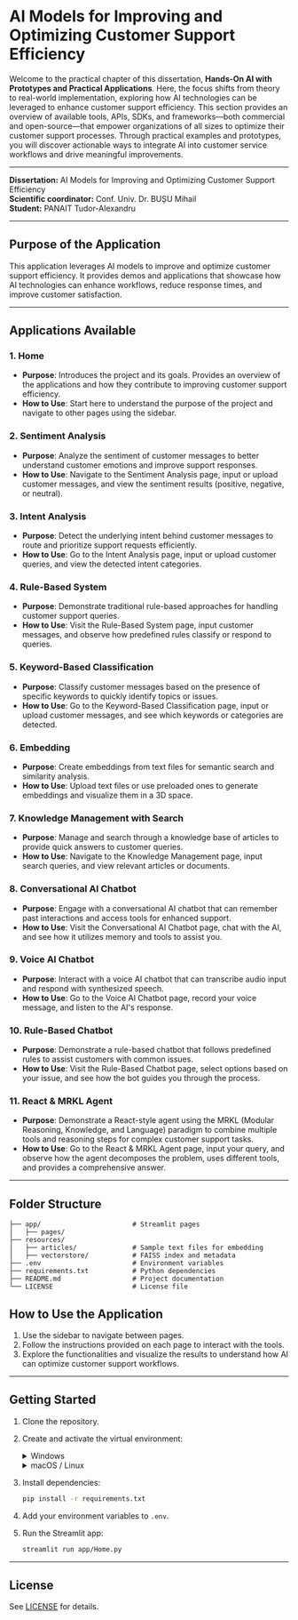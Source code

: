 # AI Models for Improving and Optimizing Customer Support Efficiency

Welcome to the practical chapter of this dissertation, **Hands-On AI with Prototypes and Practical Applications**. Here, the focus shifts from theory to real-world implementation, exploring how AI technologies can be leveraged to enhance customer support efficiency. This section provides an overview of available tools, APIs, SDKs, and frameworks—both commercial and open-source—that empower organizations of all sizes to optimize their customer support processes. Through practical examples and prototypes, you will discover actionable ways to integrate AI into customer service workflows and drive meaningful improvements.

---

**Dissertation:** AI Models for Improving and Optimizing Customer Support Efficiency  
**Scientific coordinator:** Conf. Univ. Dr. BUȘU Mihail  
**Student:** PANAIT Tudor-Alexandru

---

## Purpose of the Application

This application leverages AI models to improve and optimize customer support efficiency. It provides demos and applications that showcase how AI technologies can enhance workflows, reduce response times, and improve customer satisfaction.

---

## Applications Available

### 1. Home
- **Purpose**: Introduces the project and its goals. Provides an overview of the applications and how they contribute to improving customer support efficiency.
- **How to Use**: Start here to understand the purpose of the project and navigate to other pages using the sidebar.

### 2. Sentiment Analysis
- **Purpose**: Analyze the sentiment of customer messages to better understand customer emotions and improve support responses.
- **How to Use**: Navigate to the Sentiment Analysis page, input or upload customer messages, and view the sentiment results (positive, negative, or neutral).

### 3. Intent Analysis
- **Purpose**: Detect the underlying intent behind customer messages to route and prioritize support requests efficiently.
- **How to Use**: Go to the Intent Analysis page, input or upload customer queries, and view the detected intent categories.

### 4. Rule-Based System
- **Purpose**: Demonstrate traditional rule-based approaches for handling customer support queries.
- **How to Use**: Visit the Rule-Based System page, input customer messages, and observe how predefined rules classify or respond to queries.

### 5. Keyword-Based Classification
- **Purpose**: Classify customer messages based on the presence of specific keywords to quickly identify topics or issues.
- **How to Use**: Go to the Keyword-Based Classification page, input or upload customer messages, and see which keywords or categories are detected.

### 6. Embedding
- **Purpose**: Create embeddings from text files for semantic search and similarity analysis.
- **How to Use**: Upload text files or use preloaded ones to generate embeddings and visualize them in a 3D space.

### 7. Knowledge Management with Search
- **Purpose**: Manage and search through a knowledge base of articles to provide quick answers to customer queries.
- **How to Use**: Navigate to the Knowledge Management page, input search queries, and view relevant articles or documents.

### 8. Conversational AI Chatbot
- **Purpose**: Engage with a conversational AI chatbot that can remember past interactions and access tools for enhanced support.
- **How to Use**: Visit the Conversational AI Chatbot page, chat with the AI, and see how it utilizes memory and tools to assist you.

### 9. Voice AI Chatbot
- **Purpose**: Interact with a voice AI chatbot that can transcribe audio input and respond with synthesized speech.
- **How to Use**: Go to the Voice AI Chatbot page, record your voice message, and listen to the AI's response.

### 10. Rule-Based Chatbot
- **Purpose**: Demonstrate a rule-based chatbot that follows predefined rules to assist customers with common issues.
- **How to Use**: Visit the Rule-Based Chatbot page, select options based on your issue, and see how the bot guides you through the process.

### 11. React & MRKL Agent
- **Purpose**: Demonstrate a React-style agent using the MRKL (Modular Reasoning, Knowledge, and Language) paradigm to combine multiple tools and reasoning steps for complex customer support tasks.
- **How to Use**: Go to the React & MRKL Agent page, input your query, and observe how the agent decomposes the problem, uses different tools, and provides a comprehensive answer.

---

## Folder Structure

```
├── app/                       # Streamlit pages
│   ├── pages/
├── resources/
│   ├── articles/              # Sample text files for embedding
│   ├── vectorstore/           # FAISS index and metadata
├── .env                       # Environment variables
├── requirements.txt           # Python dependencies
├── README.md                  # Project documentation
└── LICENSE                    # License file
```

## How to Use the Application

1. Use the sidebar to navigate between pages.
2. Follow the instructions provided on each page to interact with the tools.
3. Explore the functionalities and visualize the results to understand how AI can optimize customer support workflows.

---

## Getting Started

1. Clone the repository.
2. Create and activate the virtual environment:
   <details>
   <summary>Windows</summary>

   ```bash
   python -m venv .venv
   .venv\Scripts\activate
   ```
   </details>

   <details>
   <summary>macOS / Linux</summary>

   ```bash
   python3 -m venv .venv
   source .venv/bin/activate
   ```
   </details>
3. Install dependencies:
   ```bash
   pip install -r requirements.txt
   ```
4. Add your environment variables to `.env`.
5. Run the Streamlit app:
   ```bash
   streamlit run app/Home.py
   ```

---

## License

See [LICENSE](LICENSE) for details.
